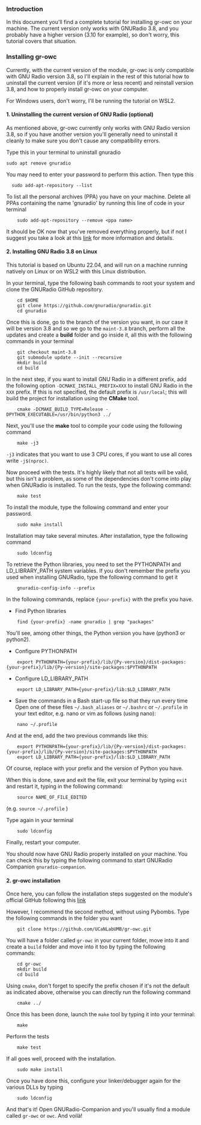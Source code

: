 ### Introduction
In this document you'll find a complete tutorial for installing gr-owc on your machine. The current version only works with GNURadio 3.8, and you probably have a higher version (3.10 for example), so don't worry, this tutorial covers that situation.

### Installing gr-owc
Currently, with the current version of the module, gr-owc is only compatible with GNU Radio version 3.8, so I'll explain in the rest of this tutorial how to uninstall the current version (if it's more or less recent) and reinstall version 3.8, and how to properly install gr-owc on your computer. 

For Windows users, don't worry, I'll be running the tutorial on WSL2.

#### 1. Uninstalling the current version of GNU Radio (optional)
As mentioned above, gr-owc currently only works with GNU Radio version 3.8, so if you have another version you'll generally need to uninstall it cleanly to make sure you don't cause any compatibility errors.

Type this in your terminal to uninstall gnuradio
   ```
   sudo apt remove gnuradio
   ```
 You may need to enter your password to perform this action. Then type this
 ```
   sudo add-apt-repository --list
```
To list all the personal archives (PPA) you have on your machine. Delete all PPAs containing the name 'gnuradio' by running this line of code in your terminal
```
	sudo add-apt-repository --remove <ppa name>
```
It should be OK now that you've removed everything properly, but if not I suggest you take a look at this [link](https://wiki.gnuradio.org/index.php?title=UnInstallGR) for more information and details.

#### 2. Installing GNU Radio 3.8 on Linux
This tutorial is based on Ubuntu 22.04, and will run on a machine running natively on Linux or on WSL2 with this Linux distribution. 

In your terminal, type the following bash commands to root your system and clone the GNURadio GitHub repository.
```
	cd $HOME
	git clone https://github.com/gnuradio/gnuradio.git
	cd gnuradio
```
Once this is done, go to the branch of the version you want, in our case it will be version 3.8 and so we go to the `maint-3.8` branch, perform all the updates and create a **build** folder and go inside it, all this with the following commands in your terminal
```
	git checkout maint-3.8
	git submodule update --init --recursive
	mkdir build
	cd build
```
In the next step, if you want to install GNU Radio in a different prefix, add the following option `-DCMAKE_INSTALL_PREFIX=XXX` to install GNU Radio in the `XXX` prefix. If this is not specified, the default prefix is `/usr/local`; this will build the project for installation using the **CMake** tool.
```
	cmake -DCMAKE_BUILD_TYPE=Release -DPYTHON_EXECUTABLE=/usr/bin/python3 ../
```
Next, you'll use the **make** tool to compile your code using the following command
```
	make -j3
```
`-j3` indicates that you want to use 3 CPU cores, if you want to use all cores write `-j$(nproc)`. 

Now proceed with the tests. It's highly likely that not all tests will be valid, but this isn't a problem, as some of the dependencies don't come into play when GNURadio is installed. To run the tests, type the following command: 
```
	make test
```
To install the module, type the following command and enter your password. 
```
	sudo make install
```
Installation may take several minutes. After installation, type the following command 
```
	sudo ldconfig
```
To retrieve the Python libraries, you need to set the PYTHONPATH and LD_LIBRARY_PATH system variables. If you don't remember the prefix you used when installing GNURadio, type the following command to get it
```
	gnuradio-config-info --prefix
```
In the following commands, replace `{your-prefix}` with the prefix you have. 
- Find Python libraries
```
	find {your-prefix} -name gnuradio | grep "packages"
```
You'll see, among other things, the Python version you have (python3 or python2).
- Configure PYTHONPATH
```
	export PYTHONPATH={your-prefix}/lib/{Py-version}/dist-packages:{your-prefix}/lib/{Py-version}/site-packages:$PYTHONPATH
```
- Configure LD_LIBRARY_PATH
```
	export LD_LIBRARY_PATH={your-prefix}/lib:$LD_LIBRARY_PATH
```
- Save the commands in a Bash start-up file so that they run every time
Open one of these files `~/.bash_aliases` or `~/.bashrc` or `~/.profile` in your text editor, e.g. nano or vim as follows (using nano): 
```
	nano ~/.profile
```
And at the end, add the two previous commands like this: 
```
	export PYTHONPATH={your-prefix}/lib/{Py-version}/dist-packages:{your-prefix}/lib/{Py-version}/site-packages:$PYTHONPATH
	export LD_LIBRARY_PATH={your-prefix}/lib:$LD_LIBRARY_PATH
```
Of course, replace with your prefix and the version of Python you have. 

When this is done, save and exit the file, exit your terminal by typing `exit` and restart it, typing in the following command: 
```
	source NAME_OF_FILE_EDITED
```
(e.g. `source ~/.profile` )

Type again in your terminal 
```
	sudo ldconfig
```
Finally, restart your computer.

You should now have GNU Radio properly installed on your machine. You can check this by typing the following command to start GNURadio Companion `gnuradio-companion`.

#### 2. gr-owc installation
Once here, you can follow the installation steps suggested on the module's official GitHub following this [link](https://github.com/UCaNLabUMB/gr-owc/tree/main)

However, I recommend the second method, without using Pybombs. Type the following commands in the folder you want
```
	git clone https://github.com/UCaNLabUMB/gr-owc.git
```
You will have a folder called `gr-owc` in your current folder, move into it and create a `build` folder and move into it too by typing the following commands: 
```
	cd gr-owc
	mkdir build
	cd build
```
Using `cmake`, don't forget to specify the prefix chosen if it's not the default as indicated above, otherwise you can directly run the following command
```
	cmake ../
```
Once this has been done, launch the `make` tool by typing it into your terminal:
```
	make
```
Perform the tests 
```
	make test
```
If all goes well, proceed with the installation. 
```
	sudo make install
```
Once you have done this, configure your linker/debugger again for the various DLLs by typing
```
	sudo ldconfig
```
And that's it! Open GNURadio-Companion and you'll usually find a module called `gr-owc` or `owc`. And voilà!
